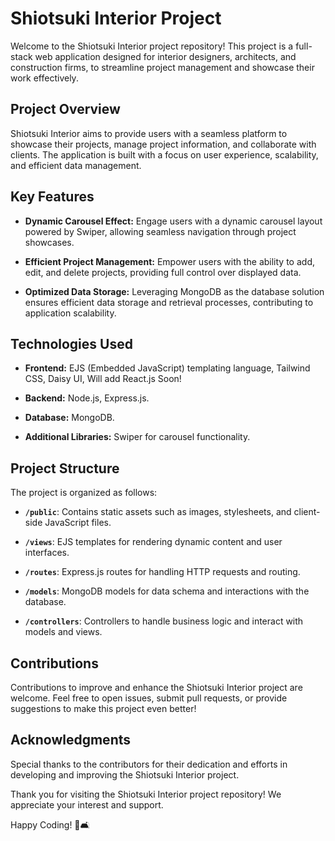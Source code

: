 
# Shiotsuki Interior Project

Welcome to the Shiotsuki Interior project repository! This project is a full-stack web application designed for interior designers, architects, and construction firms, to streamline project management and showcase their work effectively.

## Project Overview

Shiotsuki Interior aims to provide users with a seamless platform to showcase their projects, manage project information, and collaborate with clients. The application is built with a focus on user experience, scalability, and efficient data management.

## Key Features

- **Dynamic Carousel Effect:** Engage users with a dynamic carousel layout powered by Swiper, allowing seamless navigation through project showcases.
  
- **Efficient Project Management:** Empower users with the ability to add, edit, and delete projects, providing full control over displayed data.
  
- **Optimized Data Storage:** Leveraging MongoDB as the database solution ensures efficient data storage and retrieval processes, contributing to application scalability.

## Technologies Used

- **Frontend:** EJS (Embedded JavaScript) templating language, Tailwind CSS, Daisy UI, Will add React.js Soon!
  
- **Backend:** Node.js, Express.js.
  
- **Database:** MongoDB.
  
- **Additional Libraries:** Swiper for carousel functionality.

## Project Structure

The project is organized as follows:

- **`/public`**: Contains static assets such as images, stylesheets, and client-side JavaScript files.
  
- **`/views`**: EJS templates for rendering dynamic content and user interfaces.

- **`/routes`**: Express.js routes for handling HTTP requests and routing.

- **`/models`**: MongoDB models for data schema and interactions with the database.

- **`/controllers`**: Controllers to handle business logic and interact with models and views.

## Contributions

Contributions to improve and enhance the Shiotsuki Interior project are welcome. Feel free to open issues, submit pull requests, or provide suggestions to make this project even better!

## Acknowledgments

Special thanks to the contributors for their dedication and efforts in developing and improving the Shiotsuki Interior project.

Thank you for visiting the Shiotsuki Interior project repository! We appreciate your interest and support.

Happy Coding! 🚀🛋️
